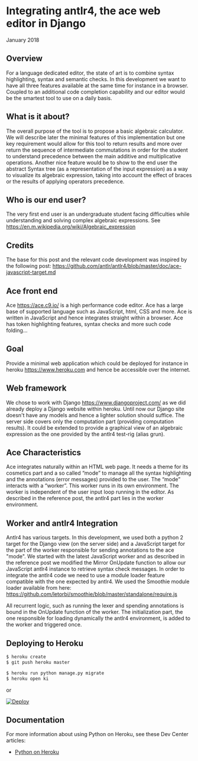 # Integrating antlr4, the ace web editor in Django
January 2018

## Overview

For a language dedicated editor, the state of art is to combine syntax highlighting, syntax and semantic checks. In this development we want to have all three features available at the same time for instance in a browser. 
Coupled to an additional code completion capability and our editor would be the smartest tool to use on a daily basis.

## What is it about?

The overall purpose of the tool is to propose a basic algebraic calculator. We will describe later the minimal features of this implementation but one key requirement would allow for this tool to return results and more over return the sequence of intermediate commutations in order for the student to understand precedence between the main additive and multiplicative operations.
Another nice feature would be to show to the end user the abstract Syntax tree (as a representation of the input expression) as a way to visualize its algebraic expression, taking into account the effect of braces or the results of applying operators precedence.

## Who is our end user?

The very first end user is an undergraduate student facing difficulties while understanding and solving complex algebraic expressions. See https://en.m.wikipedia.org/wiki/Algebraic_expression

## Credits

The base for this post and the relevant code development was inspired by the following post:
https://github.com/antlr/antlr4/blob/master/doc/ace-javascript-target.md

## Ace front end

Ace https://ace.c9.io/ is a high performance code editor. Ace has a large base of supported language such as JavaScript, html, CSS and more. Ace is written in JavaScript and hence integrates straight within a browser. Ace has token highlighting features, syntax checks and more such code folding...

## Goal

Provide a minimal web application which could be deployed for instance in heroku https://www.heroku.com and hence be accessible over the internet. 

## Web framework

We chose to work with Django https://www.djangoproject.com/  as we did already deploy a Django website within heroku.
Until now our Django site doesn't have any models and hence a lighter solution should suffice. The server side covers only the computation part (providing computation results). It could be extended to provide a graphical view of an algebraic expression as the one provided by the antlr4 test-rig (alias grun).

## Ace Characteristics

Ace integrates naturally within an HTML web page. It needs a theme for its cosmetics part and a so called “mode” to manage all the syntax highlighting and the annotations (error messages) provided to the user.
The “mode” interacts with a “worker”. This worker runs in its own environment. The worker is independent of the user input loop running in the editor. 
As described in the reference post, the antlr4 part lies in the worker environment.

## Worker and antlr4 Integration

Antlr4 has various targets. In this development, we used both a python 2 target for the Django view (on the server side) and a JavaScript target for the part of the worker responsible for sending annotations to the ace "mode".
We started with the latest JavaScript worker and as described in the reference post we modified the Mirror OnUpdate function to allow our JavaScript antlr4 instance to retrieve syntax check messages.
In order to integrate the antlr4 code we need to use a module loader feature compatible with the one expected by antlr4. We used the Smoothie module loader available from here:
https://github.com/letorbi/smoothie/blob/master/standalone/require.js 

All recurrent logic, such as running the lexer and spending annotations is bound in the OnUpdate function of the worker.
The initialization part, the one responsible for loading dynamically the antlr4 environment, is added to the worker and triggered once.


## Deploying to Heroku

```sh
$ heroku create
$ git push heroku master

$ heroku run python manage.py migrate
$ heroku open ki
```
or

[![Deploy](https://www.herokucdn.com/deploy/button.svg)](https://heroku.com/deploy)

## Documentation

For more information about using Python on Heroku, see these Dev Center articles:

- [Python on Heroku](https://devcenter.heroku.com/categories/python)
